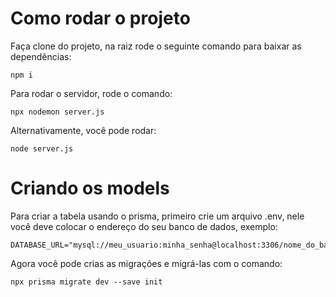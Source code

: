 # Como rodar o projeto
Faça clone do projeto, na raiz rode o seguinte comando para baixar as dependẽncias:

```shell
npm i
```

Para rodar o servidor, rode o comando:

```shell
npx nodemon server.js
```

Alternativamente, você pode rodar:

```shell
node server.js
```

# Criando os models
Para criar a tabela usando o prisma, primeiro crie um arquivo .env, nele você deve colocar o endereço do seu banco de dados, exemplo:

```env
DATABASE_URL="mysql://meu_usuario:minha_senha@localhost:3306/nome_do_banco"
```

Agora você pode crias as migrações e migrá-las com o comando:

```shell
npx prisma migrate dev --save init
```

